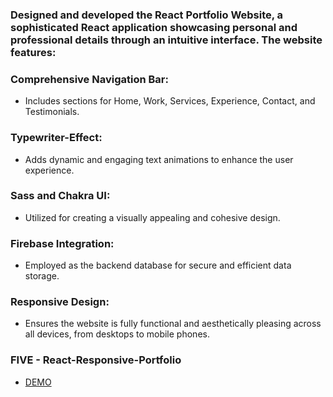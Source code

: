 ### Designed and developed the React Portfolio Website, a sophisticated React application showcasing personal and professional details through an intuitive interface. The website features:

### Comprehensive Navigation Bar:
- Includes sections for Home, Work, Services, Experience, Contact, and Testimonials.
### Typewriter-Effect:
- Adds dynamic and engaging text animations to enhance the user experience.
### Sass and Chakra UI:
- Utilized for creating a visually appealing and cohesive design.
### Firebase Integration:
- Employed as the backend database for secure and efficient data storage.
### Responsive Design:
- Ensures the website is fully functional and aesthetically pleasing across all devices, from desktops to mobile phones.

### FIVE - React-Responsive-Portfolio
- [DEMO](https://dipeshportfolio.vercel.app/)